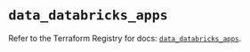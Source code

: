 # `data_databricks_apps`

Refer to the Terraform Registry for docs: [`data_databricks_apps`](https://registry.terraform.io/providers/databricks/databricks/1.62.1/docs/data-sources/apps).
